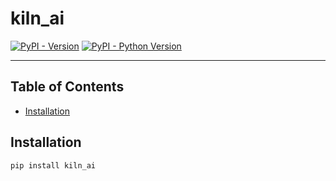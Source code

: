 # kiln_ai

[![PyPI - Version](https://img.shields.io/pypi/v/kiln-ai.svg)](https://pypi.org/project/kiln-ai)
[![PyPI - Python Version](https://img.shields.io/pypi/pyversions/kiln-ai.svg)](https://pypi.org/project/kiln-ai)

---

## Table of Contents

- [Installation](#installation)

## Installation

```console
pip install kiln_ai
```
